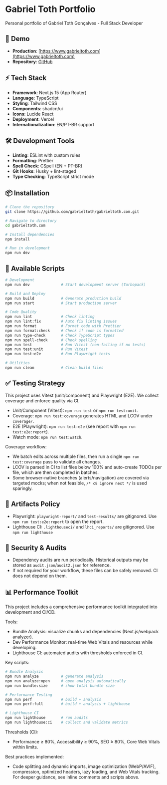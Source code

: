 # Gabriel Toth Portfolio

Personal portfolio of Gabriel Toth Gonçalves - Full Stack Developer

## 🚀 Demo

- **Production**: [https://www.gabrieltoth.com](https://www.gabrieltoth.com)
- **Repository**: [GitHub](https://github.com/gabrieltoth)

## ⚡ Tech Stack

- **Framework**: Next.js 15 (App Router)
- **Language**: TypeScript
- **Styling**: Tailwind CSS
- **Components**: shadcn/ui
- **Icons**: Lucide React
- **Deployment**: Vercel
- **Internationalization**: EN/PT-BR support

## 🛠️ Development Tools

- **Linting**: ESLint with custom rules
- **Formatting**: Prettier
- **Spell Check**: CSpell (EN + PT-BR)
- **Git Hooks**: Husky + lint-staged
- **Type Checking**: TypeScript strict mode

## 📦 Installation

```bash
# Clone the repository
git clone https://github.com/gabrieltoth/gabrieltoth.com.git

# Navigate to directory
cd gabrieltoth.com

# Install dependencies
npm install

# Run in development
npm run dev
```

## 🔧 Available Scripts

```bash
# Development
npm run dev              # Start development server (Turbopack)

# Build and Deploy
npm run build            # Generate production build
npm run start            # Start production server

# Code Quality
npm run lint             # Check linting
npm run lint:fix         # Auto fix linting issues
npm run format           # Format code with Prettier
npm run format:check     # Check if code is formatted
npm run type-check       # Check TypeScript types
npm run spell-check      # Check spelling
npm run test             # Run Vitest (non-failing if no tests)
npm run test:unit        # Run Vitest
npm run test:e2e         # Run Playwright tests

# Utilities
npm run clean            # Clean build files
```

## ✅ Testing Strategy

This project uses Vitest (unit/component) and Playwright (E2E). We collect coverage and enforce quality via CI.

- Unit/Component (Vitest): `npm run test` or `npm run test:unit`.
- Coverage: `npm run test:coverage` generates HTML and LCOV under `coverage/`.
- E2E (Playwright): `npm run test:e2e` (see report with `npm run test:e2e:report`).
- Watch mode: `npm run test:watch`.

Coverage workflow:
- We batch edits across multiple files, then run a single `npm run test:coverage` pass to validate all changes.
- LCOV is parsed in CI to list files below 100% and auto-create TODOs per file, which are then completed in batches.
- Some browser-native branches (alerts/navigation) are covered via targeted mocks; when not feasible, `/* c8 ignore next */` is used sparingly.

## 🧪 Artifacts Policy

- Playwright: `playwright-report/` and `test-results/` are gitignored. Use `npm run test:e2e:report` to open the report.
- Lighthouse CI: `.lighthouseci/` and `lhci_reports/` are gitignored. Use `npm run lighthouse`

## 🔐 Security & Audits

- Dependency audits are run periodically. Historical outputs may be stored as `audit.json`/`audit2.json` for reference.
- If not required for your workflow, these files can be safely removed. CI does not depend on them.

## 📊 Performance Toolkit

This project includes a comprehensive performance toolkit integrated into development and CI/CD.

Tools:
- Bundle Analysis: visualize chunks and dependencies (Next.js/webpack analyzer).
- Dev Performance Monitor: real-time Web Vitals and resources while developing.
- Lighthouse CI: automated audits with thresholds enforced in CI.

Key scripts:
```bash
# Bundle Analysis
npm run analyze          # generate analysis
npm run analyze:open     # open analysis automatically
npm run bundle:size      # show total bundle size

# Performance Testing
npm run perf             # build + analysis
npm run perf:full        # build + analysis + lighthouse

# Lighthouse CI
npm run lighthouse       # run audits
npm run lighthouse:ci    # collect and validate metrics
```

Thresholds (CI):
- Performance ≥ 80%, Accessibility ≥ 90%, SEO ≥ 80%, Core Web Vitals within limits.

Best practices implemented:
- Code splitting and dynamic imports, image optimization (WebP/AVIF), compression, optimized headers, lazy loading, and Web Vitals tracking. For deeper guidance, see inline comments and scripts above.
